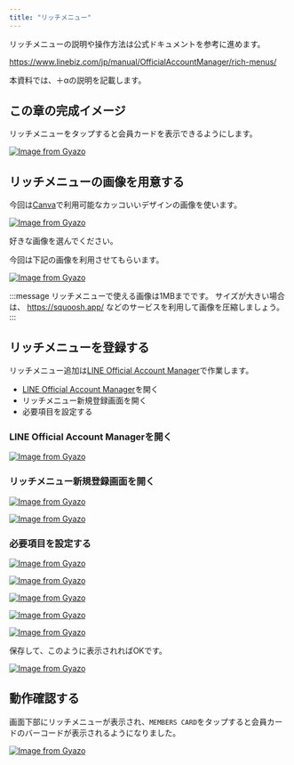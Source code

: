 ```yaml
---
title: "リッチメニュー"
---
```


リッチメニューの説明や操作方法は公式ドキュメントを参考に進めます。

https://www.linebiz.com/jp/manual/OfficialAccountManager/rich-menus/

本資料では、＋αの説明を記載します。

## この章の完成イメージ

リッチメニューをタップすると会員カードを表示できるようにします。

[![Image from Gyazo](https://i.gyazo.com/7762e84376fc7c5e2a239bd233b28f94.gif)](https://gyazo.com/7762e84376fc7c5e2a239bd233b28f94)

## リッチメニューの画像を用意する

今回は[Canva](https://www.canva.com/)で利用可能なカッコいいデザインの画像を使います。

[![Image from Gyazo](https://i.gyazo.com/b39bcb1e1dc0c1ba4d34fc082b747915.png)](https://gyazo.com/b39bcb1e1dc0c1ba4d34fc082b747915)

好きな画像を選んでください。

今回は下記の画像を利用させてもらいます。

[![Image from Gyazo](https://i.gyazo.com/1ad627828ed2de9527a27ac831d2f5a6.jpg)](https://gyazo.com/1ad627828ed2de9527a27ac831d2f5a6)

:::message
リッチメニューで使える画像は1MBまでです。
サイズが大きい場合は、 https://squoosh.app/ などのサービスを利用して画像を圧縮しましょう。
:::

## リッチメニューを登録する

リッチメニュー追加は[LINE Official Account Manager](https://manager.line.biz/)で作業します。

- [LINE Official Account Manager](https://manager.line.biz/)を開く
- リッチメニュー新規登録画面を開く
- 必要項目を設定する

### LINE Official Account Managerを開く

[![Image from Gyazo](https://i.gyazo.com/d5e284bffb9d45a9933ba5b14f037d82.png)](https://gyazo.com/d5e284bffb9d45a9933ba5b14f037d82)

### リッチメニュー新規登録画面を開く

[![Image from Gyazo](https://i.gyazo.com/f7e6d139cbccbb5d335c2c821d679eb3.png)](https://gyazo.com/f7e6d139cbccbb5d335c2c821d679eb3)

[![Image from Gyazo](https://i.gyazo.com/a65c2c79ac2ed8f649f725c9aa580ec7.png)](https://gyazo.com/a65c2c79ac2ed8f649f725c9aa580ec7)

### 必要項目を設定する

[![Image from Gyazo](https://i.gyazo.com/66bc0c77ccf1f79bd52d224eef2b2002.png)](https://gyazo.com/66bc0c77ccf1f79bd52d224eef2b2002)

[![Image from Gyazo](https://i.gyazo.com/dc620bd9542c6adc7d463231d999291e.png)](https://gyazo.com/dc620bd9542c6adc7d463231d999291e)

[![Image from Gyazo](https://i.gyazo.com/0d8f4bb3540c7721d964360371438513.png)](https://gyazo.com/0d8f4bb3540c7721d964360371438513)

[![Image from Gyazo](https://i.gyazo.com/dc620bd9542c6adc7d463231d999291e.png)](https://gyazo.com/dc620bd9542c6adc7d463231d999291e)

[![Image from Gyazo](https://i.gyazo.com/3509c4f81727079ddbd227ff5851cd79.png)](https://gyazo.com/3509c4f81727079ddbd227ff5851cd79)

保存して、このように表示されればOKです。

[![Image from Gyazo](https://i.gyazo.com/5e17b2c40f419c0ef54e5eeb0a6589c9.png)](https://gyazo.com/5e17b2c40f419c0ef54e5eeb0a6589c9)

## 動作確認する

画面下部にリッチメニューが表示され、`MEMBERS CARD`をタップすると会員カードのバーコードが表示されるようになりました。

[![Image from Gyazo](https://i.gyazo.com/7762e84376fc7c5e2a239bd233b28f94.gif)](https://gyazo.com/7762e84376fc7c5e2a239bd233b28f94)


